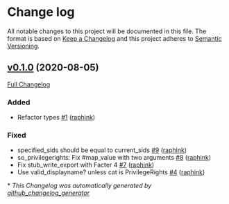 # Change log

All notable changes to this project will be documented in this file. The format is based on [Keep a Changelog](http://keepachangelog.com/en/1.0.0/) and this project adheres to [Semantic Versioning](http://semver.org).

## [v0.1.0](https://github.com/Camptocamp/puppet-windows_securityoptions/tree/v0.1.0) (2020-08-05)

[Full Changelog](https://github.com/Camptocamp/puppet-windows_securityoptions/compare/01ff6f07f04f6f1ceb044d9c5ddeac5f20aa2cc4...v0.1.0)

### Added

- Refactor types [\#1](https://github.com/camptocamp/puppet-windows_securityoptions/pull/1) ([raphink](https://github.com/raphink))

### Fixed

- specified\_sids should be equal to current\_sids [\#9](https://github.com/camptocamp/puppet-windows_securityoptions/pull/9) ([raphink](https://github.com/raphink))
- so\_privilegerights: Fix \#map\_value with two arguments [\#8](https://github.com/camptocamp/puppet-windows_securityoptions/pull/8) ([raphink](https://github.com/raphink))
- Fix stub\_write\_export with Facter 4 [\#7](https://github.com/camptocamp/puppet-windows_securityoptions/pull/7) ([raphink](https://github.com/raphink))
- Use valid\_displayname? unless cat is PrivilegeRights [\#4](https://github.com/camptocamp/puppet-windows_securityoptions/pull/4) ([raphink](https://github.com/raphink))



\* *This Changelog was automatically generated by [github_changelog_generator](https://github.com/skywinder/Github-Changelog-Generator)*
